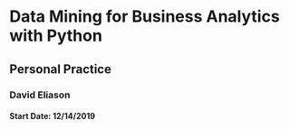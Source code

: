 # Data Mining for Business Analytics with Python
## Personal Practice
### David Eliason
#### Start Date: 12/14/2019
